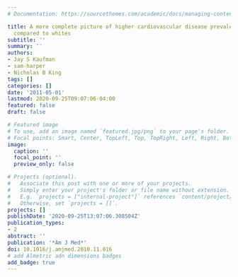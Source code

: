 ```yaml
---
# Documentation: https://sourcethemes.com/academic/docs/managing-content/

title: A more complete picture of higher cardiovascular disease prevalence among blacks
  compared to whites
subtitle: ''
summary: ''
authors:
- Jay S Kaufman
- sam-harper
- Nicholas B King
tags: []
categories: []
date: '2011-05-01'
lastmod: 2020-09-25T09:07:06-04:00
featured: false
draft: false

# Featured image
# To use, add an image named `featured.jpg/png` to your page's folder.
# Focal points: Smart, Center, TopLeft, Top, TopRight, Left, Right, BottomLeft, Bottom, BottomRight.
image:
  caption: ''
  focal_point: ''
  preview_only: false

# Projects (optional).
#   Associate this post with one or more of your projects.
#   Simply enter your project's folder or file name without extension.
#   E.g. `projects = ["internal-project"]` references `content/project/deep-learning/index.md`.
#   Otherwise, set `projects = []`.
projects: []
publishDate: '2020-09-25T13:07:06.308504Z'
publication_types:
- 2
abstract: ''
publication: '*Am J Med*'
doi: 10.1016/j.amjmed.2010.11.016
# add Almetric adn dimensions badges
add_badge: true
---
```

